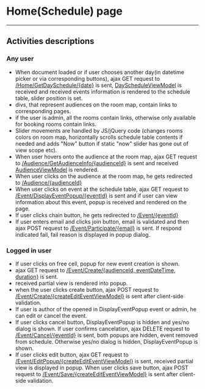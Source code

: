 # Home(Schedule) page
___
## Activities descriptions
### Any user
* When document loaded or if user chooses another day(in datetime picker or via corresponding buttons),
ajax GET request to
[/Home/GetDaySchedule/{date}](controllers/home_controller.md#get_dayschedule)
is sent,
[DayScheduleViewModel](https://github.com/anshox/AudienceBooking/blob/contracts-definitions/Booking/Booking.Web/ViewModels/Home/DayScheduleViewModel.cs)
 is received and
received events information is rendered to the schedule table, slider position is set.
 * divs, that represent audiences on the room map, contain links to corresponding pages.
 * if the user is admin, all the rooms contain links, otherwise only available for booking rooms contain links.
* Slider movements are handled by JS/jQuery code (changes rooms colors on room map, horizontally scrolls
schedule table contents if needed and adds "Now" button if static "now" slider has gone out of view scope etc).
* When user hovers onto the audience at the room map, ajax GET request to
[/Audience/GetAudienceInfo/{audienceId}](controllers/audience_controller.md#get_audienceinfo)
is sent and received
[AudienceViewModel](https://github.com/anshox/AudienceBooking/blob/contracts-definitions/Booking/Booking.Web/ViewModels/Audience/AudienceViewModel.cs)
is rendered.
* When user clicks on the audience at the room map, he gets redirected to
[/Audience/{audienceId}](controllers/audience_controller.md#get_audience)
* When user clicks on event at the schedule table, ajax GET request to
[/Event/DisplayEventPopup/{eventId}](controllers/event_controller.md#get_displayeventpopup)
is sent and if user can view information about this event, popup is received and rendered on the page.
 * If user clicks chain button, he gets redirected to
 [/Event/{eventId}](controllers/event_controller.md#get_event)
 * If user enters email and clicks join button, email is validated and then ajax POST request to
 [/Event/Participate/{email}](controllers/event_controller.md#participate)
 is sent. If respond indicated fail, fail reason is displayed in popup dialog.

### Logged in user
* If user clicks on free cell, popup for new event creation is shown.
 * ajax GET request to [/Event/Create/{audienceId, eventDateTime, duration}](controllers/event_controller.md#get_create_audience_id) is sent.
 * received partial view is rendered into popup.
 * when the user clicks create button, ajax POST request to
 [/Event/Create/{createEditEventViewModel}](controllers/event_controller.md#create) is sent after
 client-side validation.
* If user is author of the opened in DisplayEventPopup event or admin, he can edit or cancel the event.
 * If user clicks cancel button, DisplayEventPopup is hidden and yes/no dialog is shown. If user confirms cancelation, ajax DELETE request to
 [/Event/Cancel/{eventId}](controllers/event_controller.md#cancel) is sent,
 both popups are hidden, event removed from schedule. Otherwise yes/no dialog is hidden, DisplayEventPopup is shown.
 * If user clicks edit button, ajax GET request to
 [/Event/EditPopup/{createEditEventViewModel}](controllers/event_controller.md#edit_popup) is sent, received partial view is displayed in popup. When user clicks save button, ajax POST request to
 [/Event/Save/{createEditEventViewModel}](controllers/event_controller.md#save) is sent after client-side validation.
